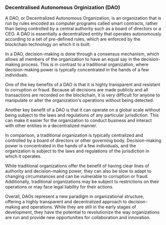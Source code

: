 ### Decentralised Autonomous Orginization (DAO)

A DAO, or Decentralized Autonomous Organization, is an organization that is run by rules encoded as computer programs called smart contracts, rather than being controlled by a central authority such as a board of directors or a CEO. A DAO is essentially a decentralized entity that operates autonomously according to a set of pre-defined rules, which are enforced by the blockchain technology on which it is built.

In a DAO, decision-making is done through a consensus mechanism, which allows all members of the organization to have an equal say in the decision-making process. This is in contrast to a traditional organization, where decision-making power is typically concentrated in the hands of a few individuals.

One of the key benefits of a DAO is that it is highly transparent and resistant to corruption or fraud. Because all decisions are made publicly and all transactions are recorded on the blockchain, it is very difficult for anyone to manipulate or alter the organization's operations without being detected.

Another key benefit of a DAO is that it can operate on a global scale without being subject to the laws and regulations of any particular jurisdiction. This can make it easier for the organization to conduct business and interact with other entities in a decentralized manner.

In comparison, a traditional organization is typically centralized and controlled by a board of directors or other governing body. Decision-making power is concentrated in the hands of a few individuals, and the organization is subject to the laws and regulations of the jurisdiction in which it operates.

While traditional organizations offer the benefit of having clear lines of authority and decision-making power, they can also be slow to adapt to changing circumstances and can be vulnerable to corruption or fraud. Additionally, traditional organizations may be subject to restrictions on their operations or may face legal liability for their actions.

Overall, DAOs represent a new paradigm in organizational structure, offering a highly transparent and decentralized approach to decision-making and operations. While they are still in the early stages of development, they have the potential to revolutionize the way organizations are run and provide new opportunities for collaboration and innovation.
